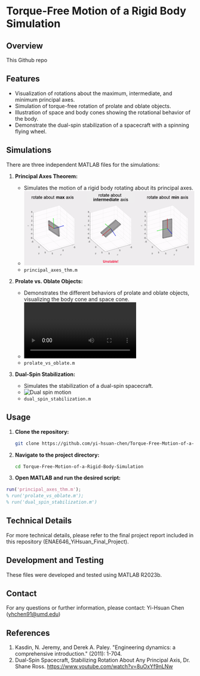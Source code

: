 # Torque-Free Motion of a Rigid Body Simulation

## Overview
This Github repo 

## Features
- Visualization of rotations about the maximum, intermediate, and minimum principal axes.
- Simulation of torque-free rotation of prolate and oblate objects.
- Illustration of space and body cones showing the rotational behavior of the body.
- Demonstrate the dual-spin stabilization of a spacecraft with a spinning flying wheel.

## Simulations
There are three independent MATLAB files for the simulations:
1. **Principal Axes Theorem:**
   - Simulates the motion of a rigid body rotating about its principal axes.
   - ![Rotation about principal axes](demo/int_axis_thm.gif)
   - `principal_axes_thm.m`

2. **Prolate vs. Oblate Objects:**
   - Demonstrates the different behaviors of prolate and oblate objects, visualizing the body cone and space cone.
   - ![Prolate vs. Oblate Objects](demo/prolate_vs_oblate.MOV)
   - `prolate_vs_oblate.m`

3. **Dual-Spin Stabilization:**
   - Simulates the stabilization of a dual-spin spacecraft.
   - ![Dual spin motion](demo/dual_spin.gif)
   - `dual_spin_stabilization.m`

## Usage
1. **Clone the repository:**
   ```bash
   git clone https://github.com/yi-hsuan-chen/Torque-Free-Motion-of-a-Rigid-Body-Simulation.git
   ```
2. **Navigate to the project directory:**
   ```bash
   cd Torque-Free-Motion-of-a-Rigid-Body-Simulation
   ```
3. **Open MATLAB and run the desired script:**
  ```matlab
  run('principal_axes_thm.m');
  % run('prolate_vs_oblate.m');
  % run('dual_spin_stabilization.m')
  ```

## Technical Details
For more technical details, please refer to the final project report included in this repository (ENAE646_YiHsuan_Final_Project).

## Development and Testing
These files were developed and tested using MATLAB R2023b.

## Contact
For any questions or further information, please contact: Yi-Hsuan Chen (yhchen91@umd.edu)

## References
1. Kasdin, N. Jeremy, and Derek A. Paley. "Engineering dynamics: a comprehensive introduction." (2011): 1-704.
2. Dual-Spin Spacecraft, Stabilizing Rotation About Any Principal Axis, Dr. Shane Ross. https://www.youtube.com/watch?v=8uOxYf9nLNw
